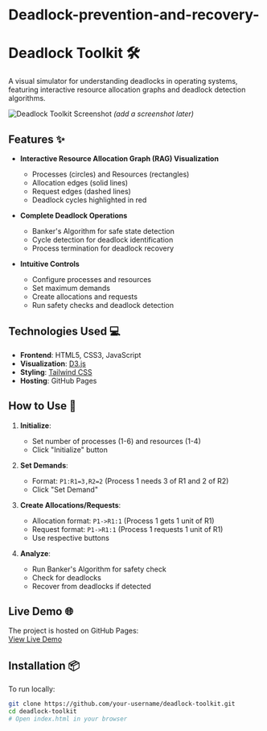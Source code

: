 # Deadlock-prevention-and-recovery-

# Deadlock Toolkit 🛠️

A visual simulator for understanding deadlocks in operating systems, featuring interactive resource allocation graphs and deadlock detection algorithms.

![Deadlock Toolkit Screenshot](screenshot.png) *(add a screenshot later)*

## Features ✨

- **Interactive Resource Allocation Graph (RAG) Visualization**
  - Processes (circles) and Resources (rectangles)
  - Allocation edges (solid lines)
  - Request edges (dashed lines)
  - Deadlock cycles highlighted in red

- **Complete Deadlock Operations**
  - Banker's Algorithm for safe state detection
  - Cycle detection for deadlock identification
  - Process termination for deadlock recovery

- **Intuitive Controls**
  - Configure processes and resources
  - Set maximum demands
  - Create allocations and requests
  - Run safety checks and deadlock detection

## Technologies Used 💻

- **Frontend**: HTML5, CSS3, JavaScript
- **Visualization**: [D3.js](https://d3js.org/)
- **Styling**: [Tailwind CSS](https://tailwindcss.com/)
- **Hosting**: GitHub Pages

## How to Use 🚀

1. **Initialize**:
   - Set number of processes (1-6) and resources (1-4)
   - Click "Initialize" button

2. **Set Demands**:
   - Format: `P1:R1=3,R2=2` (Process 1 needs 3 of R1 and 2 of R2)
   - Click "Set Demand"

3. **Create Allocations/Requests**:
   - Allocation format: `P1->R1:1` (Process 1 gets 1 unit of R1)
   - Request format: `P1->R1:1` (Process 1 requests 1 unit of R1)
   - Use respective buttons

4. **Analyze**:
   - Run Banker's Algorithm for safety check
   - Check for deadlocks
   - Recover from deadlocks if detected

## Live Demo 🌐

The project is hosted on GitHub Pages:  
[View Live Demo](https://aditya1787.github.io/Deadlock-prevention-and-recovery-/)

## Installation 📦

To run locally:
```bash
git clone https://github.com/your-username/deadlock-toolkit.git
cd deadlock-toolkit
# Open index.html in your browser
